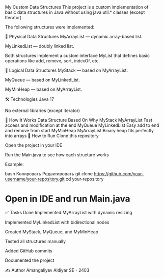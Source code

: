  My Custom Data Structures
This project is a custom implementation of basic data structures in Java without using java.util.* classes (except Iterator).

The following structures were implemented:

📂 Physical Data Structures
MyArrayList<T> — dynamic array-based list.

MyLinkedList<T> — doubly linked list.

Both structures implement a custom interface MyList<T> that defines basic operations like add, remove, sort, indexOf, etc.

📂 Logical Data Structures
MyStack<T> — based on MyArrayList.

MyQueue<T> — based on MyLinkedList.

MyMinHeap<T> — based on MyArrayList.

🛠 Technologies
Java 17

No external libraries (except Iterator)

🧠 How It Works
Data Structure	Based On	Why
MyStack	MyArrayList	Fast access and modification at the end
MyQueue	MyLinkedList	Easy add to end and remove from start
MyMinHeap	MyArrayList	Binary heap fits perfectly into arrays
🚀 How to Run
Clone this repository

Open the project in your IDE

Run the Main.java to see how each structure works

Example:

bash
Копировать
Редактировать
git clone https://github.com/your-username/your-repository.git
cd your-repository
# Open in IDE and run Main.java
✅ Tasks Done
Implemented MyArrayList with dynamic resizing

Implemented MyLinkedList with bidirectional nodes

Created MyStack, MyQueue, and MyMinHeap

Tested all structures manually

Added GitHub commits

Documented the project

✍️ Author
Amangaliyev Aldiyar SE - 2403

